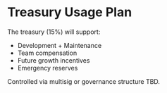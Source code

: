 # Treasury Usage Plan

The treasury (15%) will support:
- Development + Maintenance
- Team compensation
- Future growth incentives
- Emergency reserves

Controlled via multisig or governance structure TBD.

